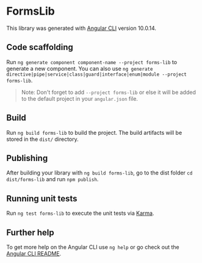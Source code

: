 # FormsLib

This library was generated with [Angular CLI](https://github.com/angular/angular-cli) version 10.0.14.

## Code scaffolding

Run `ng generate component component-name --project forms-lib` to generate a new component. You can also use `ng generate directive|pipe|service|class|guard|interface|enum|module --project forms-lib`.
> Note: Don't forget to add `--project forms-lib` or else it will be added to the default project in your `angular.json` file. 

## Build

Run `ng build forms-lib` to build the project. The build artifacts will be stored in the `dist/` directory.

## Publishing

After building your library with `ng build forms-lib`, go to the dist folder `cd dist/forms-lib` and run `npm publish`.

## Running unit tests

Run `ng test forms-lib` to execute the unit tests via [Karma](https://karma-runner.github.io).

## Further help

To get more help on the Angular CLI use `ng help` or go check out the [Angular CLI README](https://github.com/angular/angular-cli/blob/master/README.md).
